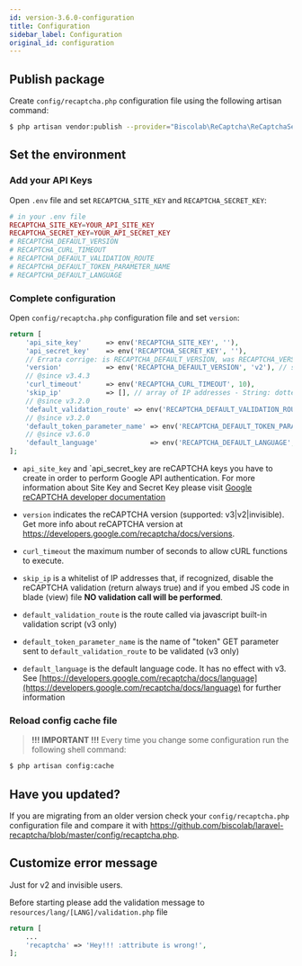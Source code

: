 ```yaml
---
id: version-3.6.0-configuration
title: Configuration
sidebar_label: Configuration
original_id: configuration
---
```


## Publish package
Create `config/recaptcha.php` configuration file using the following artisan command:
```sh
$ php artisan vendor:publish --provider="Biscolab\ReCaptcha\ReCaptchaServiceProvider"
```

## Set the environment
### Add your API Keys
Open `.env` file and set `RECAPTCHA_SITE_KEY` and `RECAPTCHA_SECRET_KEY`:
```php
# in your .env file
RECAPTCHA_SITE_KEY=YOUR_API_SITE_KEY
RECAPTCHA_SECRET_KEY=YOUR_API_SECRET_KEY
# RECAPTCHA_DEFAULT_VERSION
# RECAPTCHA_CURL_TIMEOUT
# RECAPTCHA_DEFAULT_VALIDATION_ROUTE
# RECAPTCHA_DEFAULT_TOKEN_PARAMETER_NAME
# RECAPTCHA_DEFAULT_LANGUAGE
```
### Complete configuration
Open `config/recaptcha.php` configuration file and set `version`:
```php
return [
    'api_site_key'      => env('RECAPTCHA_SITE_KEY', ''),
    'api_secret_key'    => env('RECAPTCHA_SECRET_KEY', ''),
    // Errata corrige: is RECAPTCHA_DEFAULT_VERSION, was RECAPTCHA_VERSION
    'version'           => env('RECAPTCHA_DEFAULT_VERSION', 'v2'), // supported: v3|v2|invisible 
    // @since v3.4.3
    'curl_timeout'      => env('RECAPTCHA_CURL_TIMEOUT', 10),
    'skip_ip'           => [], // array of IP addresses - String: dotted quad format e.g.: 127.0.0.1
    // @since v3.2.0
    'default_validation_route' => env('RECAPTCHA_DEFAULT_VALIDATION_ROUTE', 'biscolab-recaptcha/validate'),
    // @since v3.2.0
    'default_token_parameter_name' => env('RECAPTCHA_DEFAULT_TOKEN_PARAMETER_NAME', 'token'),
    // @since v3.6.0
    'default_language'             => env('RECAPTCHA_DEFAULT_LANGUAGE', null)
];
```

* `api_site_key` and `api_secret_key are reCAPTCHA keys you have to create in order to perform Google API authentication. For more information about Site Key and Secret Key please visit [Google reCAPTCHA developer documentation](https://developers.google.com/recaptcha/docs/start)

* `version` indicates the reCAPTCHA version (supported: v3|v2|invisible). Get more info about reCAPTCHA version at <a href="https://developers.google.com/recaptcha/docs/versions" target="_blank">https://developers.google.com/recaptcha/docs/versions</a>.

* `curl_timeout` the maximum number of seconds to allow cURL functions to execute.

* `skip_ip` is a whitelist of IP addresses that, if recognized, disable the reCAPTCHA validation (return always true) and if you embed JS code in blade (view) file **NO validation call will be performed**.

* `default_validation_route` is the route called via javascript built-in validation script (v3 only)

* `default_token_parameter_name` is the name of "token" GET parameter sent to `default_validation_route` to be validated (v3 only)

* `default_language` is the default language code. It has no effect with v3. See [https://developers.google.com/recaptcha/docs/language](https://developers.google.com/recaptcha/docs/language) for further information

### Reload config cache file
> **!!! IMPORTANT !!!** Every time you change some configuration run the following shell command:
```sh
$ php artisan config:cache
```

## Have you updated?
If you are migrating from an older version check your `config/recaptcha.php` configuration file and compare it with <a href="https://github.com/biscolab/laravel-recaptcha/blob/master/config/recaptcha.php" target="_blank">https://github.com/biscolab/laravel-recaptcha/blob/master/config/recaptcha.php</a>.

## Customize error message
Just for v2 and invisible users.

Before starting please add the validation message to `resources/lang/[LANG]/validation.php` file
```php
return [
    ...
    'recaptcha' => 'Hey!!! :attribute is wrong!',
];
```